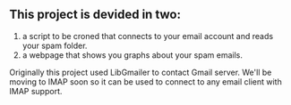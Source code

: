 ## This project is devided in two: ##

  1. a script to be croned that connects to your email account and reads your spam folder.
  1. a webpage that shows you graphs about your spam emails.

Originally this project used LibGmailer to contact Gmail server. We'll be moving to IMAP soon so it can be used to connect to any email client with IMAP support.